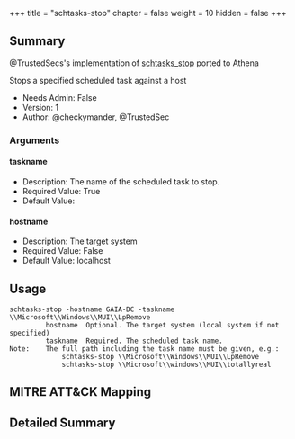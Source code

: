 +++
title = "schtasks-stop"
chapter = false
weight = 10
hidden = false
+++

## Summary
@TrustedSecs's implementation of [schtasks_stop](https://github.com/trustedsec/CS-Remote-OPs-BOF) ported to Athena

Stops a specified scheduled task against a host

- Needs Admin: False  
- Version: 1  
- Author: @checkymander, @TrustedSec  

### Arguments

#### taskname

- Description: The name of the scheduled task to stop.
- Required Value: True 
- Default Value:  

#### hostname

- Description: The target system
- Required Value: False
- Default Value: localhost

## Usage

```
schtasks-stop -hostname GAIA-DC -taskname \\Microsoft\\Windows\\MUI\\LpRemove
         hostname  Optional. The target system (local system if not specified)
         taskname  Required. The scheduled task name.
Note:    The full path including the task name must be given, e.g.:
             schtasks-stop \\Microsoft\\Windows\\MUI\\LpRemove
             schtasks-stop \\Microsoft\\windows\\MUI\\totallyreal
```

## MITRE ATT&CK Mapping

## Detailed Summary
